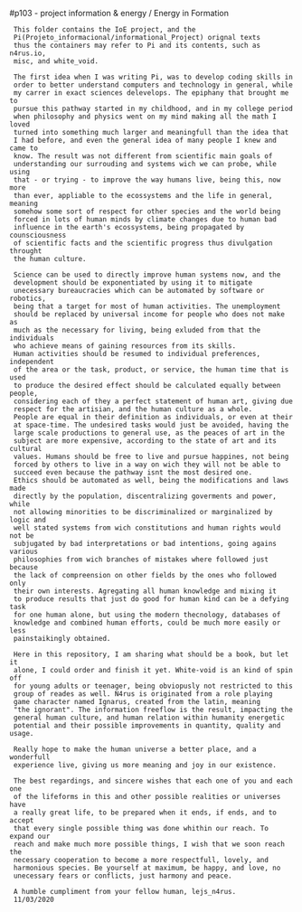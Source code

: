 #p103 - project information & energy / Energy in Formation

     This folder contains the IoE project, and the
     Pi(Projeto_informacional/informational_Project) orignal texts
     thus the containers may refer to Pi and its contents, such as n4rus.io,
     misc, and white_void.

     The first idea when I was writing Pi, was to develop coding skills in
     order to better understand computers and technology in general, while
     my carrer in exact sciences delevelops. The epiphany that brought me to
     pursue this pathway started in my childhood, and in my college period
     when philosophy and physics went on my mind making all the math I loved
     turned into something much larger and meaningfull than the idea that
     I had before, and even the general idea of many people I knew and came to
     know. The result was not different from scientific main goals of
     understanding our surrouding and systems wich we can probe, while using
     that - or trying - to improve the way humans live, being this, now more
     than ever, appliable to the ecossystems and the life in general, meaning
     somehow some sort of respect for other species and the world being
     forced in lots of human minds by climate changes due to human bad
     influence in the earth's ecossystems, being propagated by counsciousness
     of scientific facts and the scientific progress thus divulgation throught
     the human culture.

     Science can be used to directly improve human systems now, and the
     development should be exponentiated by using it to mitigate
     unecessary bureaucracies which can be automated by software or robotics,
     being that a target for most of human activities. The unemployment
     should be replaced by universal income for people who does not make as
     much as the necessary for living, being exluded from that the individuals
     who achieve means of gaining resources from its skills.
     Human activities should be resumed to individual preferences, independent
     of the area or the task, product, or service, the human time that is used
     to produce the desired effect should be calculated equally between people,
     considering each of they a perfect statement of human art, giving due
     respect for the artisian, and the human culture as a whole.
     People are equal in their definition as individuals, or even at their
     at space-time. The undesired tasks would just be avoided, having the
     large scale productions to general use, as the peaces of art in the
     subject are more expensive, according to the state of art and its cultural
     values. Humans should be free to live and pursue happines, not being
     forced by others to live in a way on wich they will not be able to
     succeed even because the pathway isnt the most desired one.
     Ethics should be automated as well, being the modifications and laws made
     directly by the population, discentralizing goverments and power, while
     not allowing minorities to be discriminalized or marginalized by logic and
     well stated systems from wich constitutions and human rights would not be
     subjugated by bad interpretations or bad intentions, going agains various
     philosophies from wich branches of mistakes where followed just because
     the lack of compreension on other fields by the ones who followed only
     their own interests. Agregating all human knowledge and mixing it
     to produce results that just do good for human kind can be a defying task
     for one human alone, but using the modern thecnology, databases of
     knowledge and combined human efforts, could be much more easily or less
     painstaikingly obtained.

     Here in this repository, I am sharing what should be a book, but let it
     alone, I could order and finish it yet. White-void is an kind of spin off
     for young adults or teenager, being obviopusly not restricted to this
     group of reades as well. N4rus is originated from a role playing
     game character named Ignarus, created from the latin, meaning
     "the ignorant". The information freeflow is the result, impacting the
     general human culture, and human relation within humanity energetic
     potential and their possible improvements in quantity, quality and usage.

     Really hope to make the human universe a better place, and a wonderfull
     experience live, giving us more meaning and joy in our existence.

     The best regardings, and sincere wishes that each one of you and each one
     of the lifeforms in this and other possible realities or universes have
     a really great life, to be prepared when it ends, if ends, and to accept
     that every single possible thing was done whithin our reach. To expand our
     reach and make much more possible things, I wish that we soon reach the
     necessary cooperation to become a more respectfull, lovely, and
     harmonious species. Be yourself at maximum, be happy, and love, no
     unecessary fears or conflicts, just harmony and peace.

     A humble cumpliment from your fellow human, lejs_n4rus.
     11/03/2020
     
